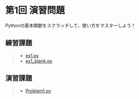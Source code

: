 # 第1回 演習問題

Pythonの基本関数をスクラッチして，使い方をマスターしよう！

## 練習課題

> - [ex1.py](https://github.com/Shimamura-Lab-SU/Sharing-Knowledge-Database/blob/master/python_exercise/01_basic/ex1.py)
> - [ex1_blank.py](https://raw.githubusercontent.com/Shimamura-Lab-SU/Sharing-Knowledge-Database/master/python_exercise/01_basic/ex1_blank.py)

## 演習課題

> - [Problem1.py](https://github.com/Shimamura-Lab-SU/Sharing-Knowledge-Database/blob/master/python_exercise/01_basic/Problem1.py)
